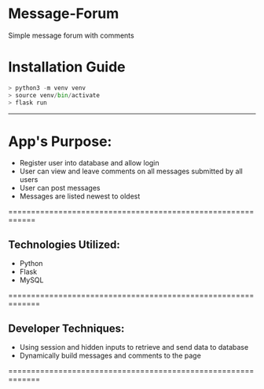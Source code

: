 # Message-Forum

Simple message forum with comments 

# Installation Guide

```python
> python3 -m venv venv
> source venv/bin/activate
> flask run
```

------------------------------------------------------------

# App's Purpose:

- Register user into database and allow login
- User can view and leave comments on all messages submitted by all users
- User can post messages
- Messages are listed newest to oldest

============================================================

## Technologies Utilized:

- Python
- Flask
- MySQL

=============================================================

## Developer Techniques:

- Using session and hidden inputs to retrieve and send data to database
- Dynamically build messages and comments to the page


=============================================================
